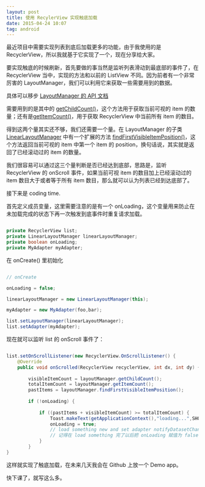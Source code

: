 ```yaml
---
layout: post
title: 使用 RecylerView 实现触底加载
date: 2015-04-24 10:07
tag: android
---
```


最近项目中需要实现列表到底后加载更多的功能，由于我使用的是 RecyclerView，所以我就基于它实现了一个，现在分享给大家。

要实现触底的时候刷新，首先要做的事当然是监听列表滑动到最底部的事件了，在 RecyclerView 当中，实现的方法和以前的 ListView 不同。因为前者有一个非常厉害的 LayoutManager，我们可以利用它来获取一些需要用到的数据。

具体可以移步 [LayoutManager 的 API 文档](https://developer.android.com/reference/android/support/v7/widget/RecyclerView.LayoutManager.html)

需要用到的是其中的 [getChildCount()](https://developer.android.com/reference/android/support/v7/widget/RecyclerView.LayoutManager.html#getChildCount())，这个方法用于获取当前可视的 item 的数量；还有是[getItemCount()](https://developer.android.com/reference/android/support/v7/widget/RecyclerView.LayoutManager.html#getItemCount())，用于获取 RecyclerView 中当前所有 item 的数目。

得到这两个量其实还不够，我们还需要一个量。在 LayoutManager 的子类 [LinearLayoutManager](https://developer.android.com/reference/android/support/v7/widget/LinearLayoutManager.html) 中有一个扩展的方法 [findFirstVisibleItemPosition()](https://developer.android.com/reference/android/support/v7/widget/LinearLayoutManager.html#findFirstVisibleItemPosition())，这个方法返回当前可视的 item 中第一个 item 的 position，换句话说，其实就是返回了已经滚动过的 item 的数量。

我们很容易可以通过这三个量判断是否已经达到底部，思路是，监听 RecyclerView 的 onScroll 事件，如果当前可视 item 的数目加上已经滚动过的 item 数目大于或者等于所有 item 数目，那么就可以认为列表已经到达底部了。

接下来是 coding time.

首先定义成员变量，这里需要注意的是有一个 onLoading，这个变量用来防止在未加载完成的状态下再一次触发到底事件时重复请求加载。

```java

private RecyclerView list;
private LinearLayoutManager linearLayoutManager;
private boolean onLoading;
private MyAdapter myAdapter;

```

在 onCreate() 里初始化

```java

// onCreate

onLoading = false;

linearLayoutManager = new LinearLayoutManager(this);

myAdapter = new MyAdapter(foo,bar);

list.setLayoutManager(linearLayoutManager);
list.setAdapter(myAdapter);

```

现在就可以监听 list 的 onScroll 事件了：

```java

list.setOnScrollListener(new RecyclerView.OnScrollListener() {
    @Override
    public void onScrolled(RecyclerView recyclerView, int dx, int dy) {
    
        visibleItemCount = layoutManager.getChildCount();
        totalItemCount = layoutManager.getItemCount();
        pastItems = layoutManager.findFirstVisibleItemPosition();
 
        if (!onLoading) {
        
            if ((pastItems + visibleItemCount) >= totalItemCount) {
                Toast.makeText(getApplicationContext(),"loading...",SHORT).show();
                onLoading = true;
                // load something new and set adapter notifyDatasetChanged
                // 记得在 load something 完了以后把 onLoading 赋值为 false
            }
        }
}

```

这样就实现了触底加载，在未来几天我会在 Github 上放一个 Demo app。

快下课了，就写这么多。
